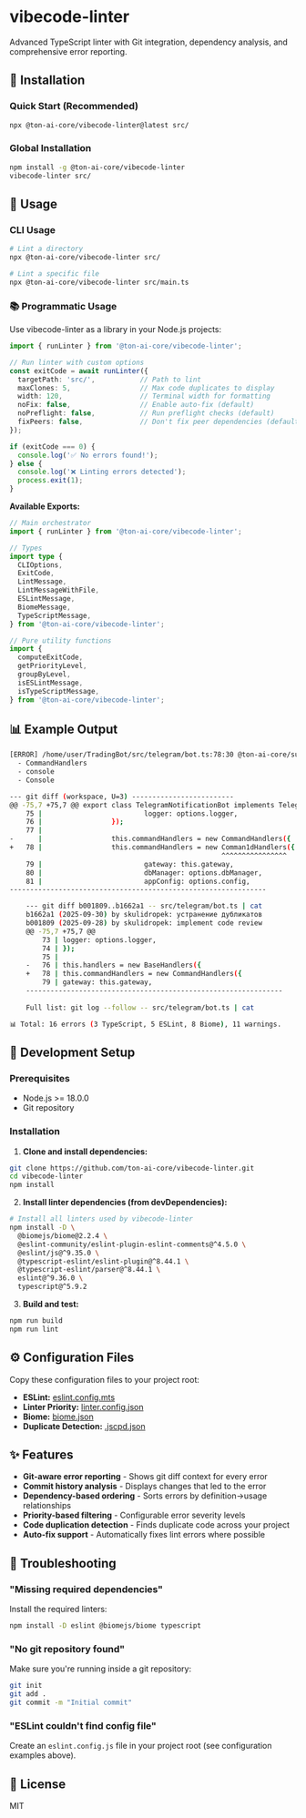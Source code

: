 # vibecode-linter

Advanced TypeScript linter with Git integration, dependency analysis, and comprehensive error reporting.

## 🚀 Installation

### Quick Start (Recommended)

```bash
npx @ton-ai-core/vibecode-linter@latest src/
```

### Global Installation

```bash
npm install -g @ton-ai-core/vibecode-linter
vibecode-linter src/
```

## 📖 Usage

### CLI Usage

```bash
# Lint a directory
npx @ton-ai-core/vibecode-linter src/

# Lint a specific file
npx @ton-ai-core/vibecode-linter src/main.ts
```

### 📚 Programmatic Usage

Use vibecode-linter as a library in your Node.js projects:

```typescript
import { runLinter } from '@ton-ai-core/vibecode-linter';

// Run linter with custom options
const exitCode = await runLinter({
  targetPath: 'src/',           // Path to lint
  maxClones: 5,                 // Max code duplicates to display
  width: 120,                   // Terminal width for formatting
  noFix: false,                 // Enable auto-fix (default)
  noPreflight: false,           // Run preflight checks (default)
  fixPeers: false,              // Don't fix peer dependencies (default)
});

if (exitCode === 0) {
  console.log('✅ No errors found!');
} else {
  console.log('❌ Linting errors detected');
  process.exit(1);
}
```

**Available Exports:**

```typescript
// Main orchestrator
import { runLinter } from '@ton-ai-core/vibecode-linter';

// Types
import type {
  CLIOptions,
  ExitCode,
  LintMessage,
  LintMessageWithFile,
  ESLintMessage,
  BiomeMessage,
  TypeScriptMessage,
} from '@ton-ai-core/vibecode-linter';

// Pure utility functions
import {
  computeExitCode,
  getPriorityLevel,
  groupByLevel,
  isESLintMessage,
  isTypeScriptMessage,
} from '@ton-ai-core/vibecode-linter';
```

## 📊 Example Output

```bash
[ERROR] /home/user/TradingBot/src/telegram/bot.ts:78:30 @ton-ai-core/suggest-members/suggest-imports (ESLint) — Variable "Comman1dHandlers" is not defined. Did you mean:
  - CommandHandlers
  - console
  - Console

--- git diff (workspace, U=3) -------------------------
@@ -75,7 +75,7 @@ export class TelegramNotificationBot implements TelegramBot {
    75 |                         logger: options.logger,
    76 |                 });
    77 | 
-      |                 this.commandHandlers = new CommandHandlers({
+   78 |                 this.commandHandlers = new Comman1dHandlers({
                                                    ^^^^^^^^^^^^^^^^  
    79 |                         gateway: this.gateway,
    80 |                         dbManager: options.dbManager,
    81 |                         appConfig: options.config,
---------------------------------------------------------------

    --- git diff b001809..b1662a1 -- src/telegram/bot.ts | cat
    b1662a1 (2025-09-30) by skulidropek: устранение дубликатов
    b001809 (2025-09-28) by skulidropek: implement code review
    @@ -75,7 +75,7 @@
        73 | logger: options.logger,
        74 | });
        75 | 
    -   76 | this.handlers = new BaseHandlers({
    +   78 | this.commandHandlers = new CommandHandlers({
        79 | gateway: this.gateway,
    ---------------------------------------------------------------
    
    Full list: git log --follow -- src/telegram/bot.ts | cat

📊 Total: 16 errors (3 TypeScript, 5 ESLint, 8 Biome), 11 warnings.
```

## 🔧 Development Setup

### Prerequisites

- Node.js >= 18.0.0
- Git repository

### Installation

1. **Clone and install dependencies:**

```bash
git clone https://github.com/ton-ai-core/vibecode-linter.git
cd vibecode-linter
npm install
```

2. **Install linter dependencies (from devDependencies):**

```bash
# Install all linters used by vibecode-linter
npm install -D \
  @biomejs/biome@2.2.4 \
  @eslint-community/eslint-plugin-eslint-comments@^4.5.0 \
  @eslint/js@^9.35.0 \
  @typescript-eslint/eslint-plugin@^8.44.1 \
  @typescript-eslint/parser@^8.44.1 \
  eslint@^9.36.0 \
  typescript@^5.9.2
```

3. **Build and test:**

```bash
npm run build
npm run lint
```

## ⚙️ Configuration Files

Copy these configuration files to your project root:

- **ESLint:** [eslint.config.mts](https://github.com/ton-ai-core/vibecode-linter/blob/main/eslint.config.mts)
- **Linter Priority:** [linter.config.json](https://github.com/ton-ai-core/vibecode-linter/blob/main/linter.config.json)
- **Biome:** [biome.json](https://github.com/ton-ai-core/vibecode-linter/blob/main/biome.json)
- **Duplicate Detection:** [.jscpd.json](https://github.com/ton-ai-core/vibecode-linter/blob/main/.jscpd.json)

## ✨ Features

- **Git-aware error reporting** - Shows git diff context for every error
- **Commit history analysis** - Displays changes that led to the error  
- **Dependency-based ordering** - Sorts errors by definition→usage relationships
- **Priority-based filtering** - Configurable error severity levels
- **Code duplication detection** - Finds duplicate code across your project
- **Auto-fix support** - Automatically fixes lint errors where possible

## 🐛 Troubleshooting

### "Missing required dependencies"

Install the required linters:

```bash
npm install -D eslint @biomejs/biome typescript
```

### "No git repository found"

Make sure you're running inside a git repository:

```bash
git init
git add .
git commit -m "Initial commit"
```

### "ESLint couldn't find config file"

Create an `eslint.config.js` file in your project root (see configuration examples above).

## 📄 License

MIT
